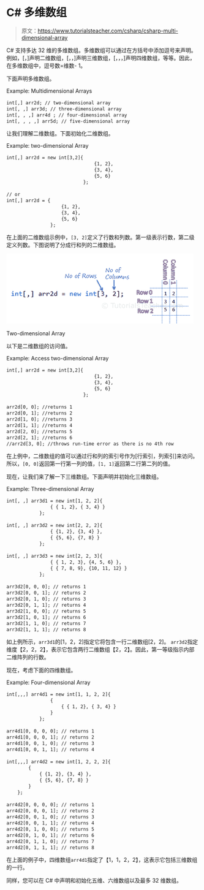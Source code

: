 # C# 多维数组

> 原文：<https://www.tutorialsteacher.com/csharp/csharp-multi-dimensional-array>

C# 支持多达 32 维的多维数组。多维数组可以通过在方括号中添加逗号来声明。例如，[，]声明二维数组，[，，]声明三维数组，[，，，]声明四维数组，等等。因此，在多维数组中，逗号数=维数- 1。

下面声明多维数组。

Example: Multidimensional Arrays

```
int[,] arr2d; // two-dimensional array
int[, ,] arr3d; // three-dimensional array
int[, , ,] arr4d ; // four-dimensional array
int[, , , ,] arr5d; // five-dimensional array 
```

让我们理解二维数组。下面初始化二维数组。

Example: two-dimensional Array

```
int[,] arr2d = new int[3,2]{ 
                                {1, 2}, 
                                {3, 4}, 
                                {5, 6} 
                            };

// or 
int[,] arr2d = { 
                    {1, 2}, 
                    {3, 4}, 
                    {5, 6} 
                }; 
```

在上面的二维数组示例中，`[3, 2]`定义了行数和列数。第一级表示行数，第二级定义列数。下图说明了分成行和列的二维数组。

[![two-dimensional Array](img/3c68ae82f56eae73fbbd39659033c44f.png)](../../Content/images/csharp/twodimensional-array.PNG) 

Two-dimensional Array



以下是二维数组的访问值。

Example: Access two-dimensional Array

```
int[,] arr2d = new int[3,2]{ 
                                {1, 2}, 
                                {3, 4}, 
                                {5, 6} 
                            };

arr2d[0, 0]; //returns 1
arr2d[0, 1]; //returns 2
arr2d[1, 0]; //returns 3
arr2d[1, 1]; //returns 4
arr2d[2, 0]; //returns 5
arr2d[2, 1]; //returns 6
//arr2d[3, 0]; //throws run-time error as there is no 4th row 
```

在上例中，二维数组的值可以通过行和列的索引号作为[行索引，列索引]来访问。所以，`[0, 0]`返回第一行第一列的值，`[1, 1]`返回第二行第二列的值。

现在，让我们来了解一下三维数组。下面声明并初始化三维数组。

Example: Three-dimensional Array

```
int[, ,] arr3d1 = new int[1, 2, 2]{
                { { 1, 2}, { 3, 4} }
            };

int[, ,] arr3d2 = new int[2, 2, 2]{
                { {1, 2}, {3, 4} },
                { {5, 6}, {7, 8} }
            };

int[, ,] arr3d3 = new int[2, 2, 3]{
                { { 1, 2, 3}, {4, 5, 6} },
                { { 7, 8, 9}, {10, 11, 12} }
            };

arr3d2[0, 0, 0]; // returns 1 
arr3d2[0, 0, 1]; // returns 2 
arr3d2[0, 1, 0]; // returns 3 
arr3d2[0, 1, 1]; // returns 4 
arr3d2[1, 0, 0]; // returns 5 
arr3d2[1, 0, 1]; // returns 6 
arr3d2[1, 1, 0]; // returns 7 
arr3d2[1, 1, 1]; // returns 8 
```

如上例所示，`arr3d1`的[1，2，2]指定它将包含一行二维数组[2，2]。 `arr3d2`指定维度【2，2，2】，表示它包含两行二维数组【2，2】。因此，第一等级指示内部二维阵列的行数。

现在，考虑下面的四维数组。

Example: Four-dimensional Array

```
int[,,,] arr4d1 = new int[1, 1, 2, 2]{
                { 
                    { { 1, 2}, { 3, 4} }     
                }
            };

arr4d1[0, 0, 0, 0]; // returns 1
arr4d1[0, 0, 0, 1]; // returns 2
arr4d1[0, 0, 1, 0]; // returns 3
arr4d1[0, 0, 1, 1]; // returns 4

int[,,,] arr4d2 = new int[1, 2, 2, 2]{
		{
			{ {1, 2}, {3, 4} },
			{ {5, 6}, {7, 8} }
		}
	};

arr4d2[0, 0, 0, 0]; // returns 1
arr4d2[0, 0, 0, 1]; // returns 2
arr4d2[0, 0, 1, 0]; // returns 3
arr4d2[0, 0, 1, 1]; // returns 4
arr4d2[0, 1, 0, 0]; // returns 5
arr4d2[0, 1, 0, 1]; // returns 6
arr4d2[0, 1, 1, 0]; // returns 7
arr4d2[0, 1, 1, 1]; // returns 8 
```

在上面的例子中，四维数组`arr4d1`指定了【1，1，2，2】，这表示它包括三维数组的一行。

同样，您可以在 C# 中声明和初始化五维、六维数组以及最多 32 维数组。